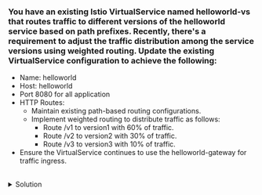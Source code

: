 
### You have an existing Istio VirtualService named helloworld-vs that routes traffic to different versions of the helloworld service based on path prefixes. Recently, there's a requirement to adjust the traffic distribution among the service versions using weighted routing. Update the existing VirtualService configuration to achieve the following:

* Name: helloworld
* Host: helloworld
* Port 8080 for all application
* HTTP Routes:
  * Maintain existing path-based routing configurations.
  * Implement weighted routing to distribute traffic as follows:
    * Route /v1 to version1 with 60% of traffic.
    * Route /v2 to version2 with 30% of traffic.
    * Route /v3 to version3 with 10% of traffic.
* Ensure the VirtualService continues to use the helloworld-gateway for traffic ingress.

<br>
<details><summary>Solution</summary>
<br>

```plain 
apiVersion: networking.istio.io/v1alpha3
kind: VirtualService
metadata:
  name: helloworld
spec:
  hosts:
  - helloworld
  http:
  - route:
    - destination:
        host: helloworld
        subset: version1
        port:
          number: 8080
      weight: 50
    - destination:
        host: helloworld
        subset: version2
        port:
          number: 8080
      weight: 30
    - destination:
        host: helloworld
        subset: version3
        port:
          number: 8080
      weight: 20
  gateways:
  - helloworld-gateway

kubectl apply -f filename.yaml
```{{}}

</details>